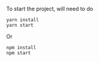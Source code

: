To start the project, will need to do

```
yarn install
yarn start
```

Or 


```
npm install
npm start
```
